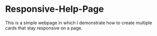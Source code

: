 # Responsive-Help-Page
This is a simple webpage in which I demonstrate how to create multiple cards that stay responsive on a page.
